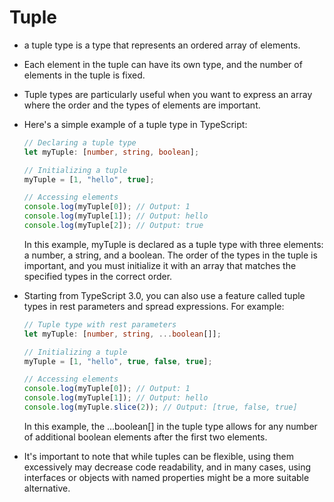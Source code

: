# Tuple

- a tuple type is a type that represents an ordered array of elements.

- Each element in the tuple can have its own type, and the number of elements in the tuple is fixed.

- Tuple types are particularly useful when you want to express an array where the order and the types of elements are important.

- Here's a simple example of a tuple type in TypeScript:

  ```typescript
  // Declaring a tuple type
  let myTuple: [number, string, boolean];

  // Initializing a tuple
  myTuple = [1, "hello", true];

  // Accessing elements
  console.log(myTuple[0]); // Output: 1
  console.log(myTuple[1]); // Output: hello
  console.log(myTuple[2]); // Output: true
  ```

  In this example, myTuple is declared as a tuple type with three elements: a number, a string, and a boolean. The order of the types in the tuple is important, and you must initialize it with an array that matches the specified types in the correct order.

- Starting from TypeScript 3.0, you can also use a feature called tuple types in rest parameters and spread expressions. For example:

  ```typescript
  // Tuple type with rest parameters
  let myTuple: [number, string, ...boolean[]];

  // Initializing a tuple
  myTuple = [1, "hello", true, false, true];

  // Accessing elements
  console.log(myTuple[0]); // Output: 1
  console.log(myTuple[1]); // Output: hello
  console.log(myTuple.slice(2)); // Output: [true, false, true]
  ```

  In this example, the ...boolean[] in the tuple type allows for any number of additional boolean elements after the first two elements.

- It's important to note that while tuples can be flexible, using them excessively may decrease code readability, and in many cases, using interfaces or objects with named properties might be a more suitable alternative.

